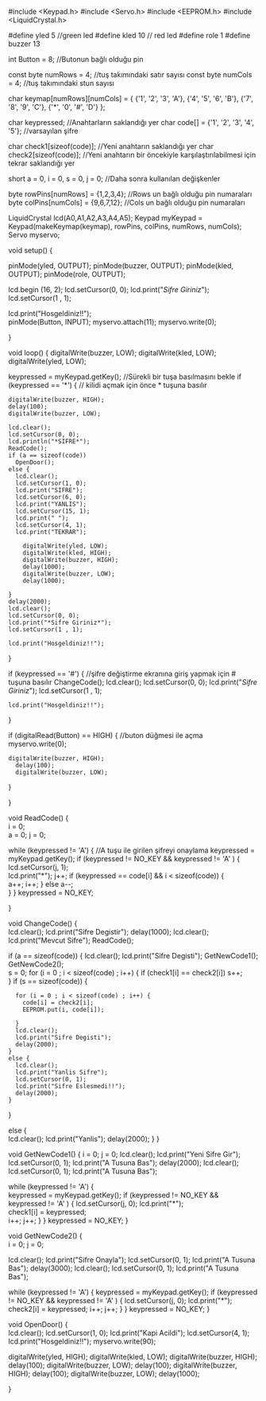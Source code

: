 #include <Keypad.h>
#include <Servo.h>
#include <EEPROM.h>
#include <LiquidCrystal.h>

#define yled 5  //green led
#define kled 10   // red led
#define role 1
#define buzzer 13


int Button = 8;           //Butonun bağlı olduğu pin

const byte numRows = 4;         //tuş takımındaki satır sayısı
const byte numCols = 4;         //tuş takımındaki stun sayısı

char keymap[numRows][numCols] =
{
  {'1', '2', '3', 'A'},
  {'4', '5', '6', 'B'},
  {'7', '8', '9', 'C'},
  {'*', '0', '#', 'D'}
};

char keypressed;                 //Anahtarların saklandığı yer 
char code[] = {'1', '2', '3', '4', '5'}; //varsayılan şifre

char check1[sizeof(code)];  //Yeni anahtarın saklandığı yer
char check2[sizeof(code)];  //Yeni anahtarın bir öncekiyle karşılaştırılabilmesi için tekrar saklandığı yer

short a = 0, i = 0, s = 0, j = 0; //Daha sonra kullanılan değişkenler

byte rowPins[numRows] = {1,2,3,4}; //Rows un bağlı olduğu pin numaraları
byte colPins[numCols] = {9,6,7,12}; //Cols un bağlı olduğu pin numaraları

LiquidCrystal lcd(A0,A1,A2,A3,A4,A5);
Keypad myKeypad = Keypad(makeKeymap(keymap), rowPins, colPins, numRows, numCols);
Servo myservo;

void setup()
{
                  
  pinMode(yled, OUTPUT);
  pinMode(buzzer, OUTPUT);
  pinMode(kled, OUTPUT);
  pinMode(role, OUTPUT);
  
  lcd.begin (16, 2);
  lcd.setCursor(0, 0);
  lcd.print("*Sifre Giriniz*");
  lcd.setCursor(1 , 1);

  lcd.print("Hosgeldiniz!!");     
  pinMode(Button, INPUT);
  myservo.attach(11);
  myservo.write(0);

}


void loop()
{
  digitalWrite(buzzer, LOW);
  digitalWrite(kled, LOW);
  digitalWrite(yled, LOW);

  keypressed = myKeypad.getKey();               //Sürekli bir tuşa basılmasını bekle
  if (keypressed == '*') { // kilidi açmak için önce *  tuşuna basılır
    
    digitalWrite(buzzer, HIGH);
    delay(100);
    digitalWrite(buzzer, LOW);
    
    lcd.clear();
    lcd.setCursor(0, 0);
    lcd.println("*SIFRE*");            
    ReadCode();                         
    if (a == sizeof(code))       
      OpenDoor();                  
    else {
      lcd.clear();
      lcd.setCursor(1, 0);
      lcd.print("SIFRE"); 
      lcd.setCursor(6, 0);
      lcd.print("YANLIS");
      lcd.setCursor(15, 1);
      lcd.print(" ");
      lcd.setCursor(4, 1);
      lcd.print("TEKRAR");
      
        digitalWrite(yled, LOW);
        digitalWrite(kled, HIGH);
        digitalWrite(buzzer, HIGH);
        delay(1000);
        digitalWrite(buzzer, LOW);
        delay(1000);
      
    }
    delay(2000);
    lcd.clear();
    lcd.setCursor(0, 0);
    lcd.print("*Sifre Giriniz*");
    lcd.setCursor(1 , 1);

    lcd.print("Hosgeldiniz!!");
    
  }

  if (keypressed == '#') {                //şifre değiştirme ekranına giriş yapmak için # tuşuna basılır
    ChangeCode();
    lcd.clear();
    lcd.setCursor(0, 0);
    lcd.print("*Sifre Giriniz*");
    lcd.setCursor(1 , 1);

    lcd.print("Hosgeldiniz!!");                 
  }

  if (digitalRead(Button) == HIGH) {  //buton düğmesi ile açma
    myservo.write(0);
    
    digitalWrite(buzzer, HIGH);
      delay(100);
      digitalWrite(buzzer, LOW);
    
  }

}

void ReadCode() {                 
  i = 0;                   
  a = 0;
  j = 0;

  while (keypressed != 'A') {                                   //A tuşu ile girilen şifreyi onaylama
    keypressed = myKeypad.getKey();
    if (keypressed != NO_KEY && keypressed != 'A' ) {    
      lcd.setCursor(j, 1);                                
      lcd.print("*");
      j++;
      if (keypressed == code[i] && i < sizeof(code)) {       
        a++;
        i++;
      }
      else
        a--;                                            
    }
  }
  keypressed = NO_KEY;

}

void ChangeCode() {                     
  lcd.clear();
  lcd.print("Sifre Degistir");
  delay(1000);
  lcd.clear();
  lcd.print("Mevcut Sifre");
  ReadCode();                     

  if (a == sizeof(code)) { 
    lcd.clear();
    lcd.print("Sifre Degisti");
    GetNewCode1();            
    GetNewCode2();           
    s = 0;
    for (i = 0 ; i < sizeof(code) ; i++) { 
      if (check1[i] == check2[i])
        s++;                               
    }
    if (s == sizeof(code)) {        

      for (i = 0 ; i < sizeof(code) ; i++) {
        code[i] = check2[i];       
        EEPROM.put(i, code[i]);       

      }
      lcd.clear();
      lcd.print("Sifre Degisti");
      delay(2000);
    }
    else {                        
      lcd.clear();
      lcd.print("Yanlis Sifre");
      lcd.setCursor(0, 1);
      lcd.print("Sifre Eslesmedi!!");
      delay(2000);
    }

  }

  else {                 
    lcd.clear();
    lcd.print("Yanlis");
    delay(2000);
  }
}

void GetNewCode1() {
  i = 0;
  j = 0;
  lcd.clear();
  lcd.print("Yeni Sifre Gir");   
  lcd.setCursor(0, 1);
  lcd.print("A Tusuna Bas");
  delay(2000);
  lcd.clear();
  lcd.setCursor(0, 1);
  lcd.print("A Tusuna Bas");    

  while (keypressed != 'A') {         
    keypressed = myKeypad.getKey();
    if (keypressed != NO_KEY && keypressed != 'A' ) {
      lcd.setCursor(j, 0);
      lcd.print("*");               
      check1[i] = keypressed;   
      i++;
      j++;
    }
  }
  keypressed = NO_KEY;
}

void GetNewCode2() {                        
  i = 0;
  j = 0;

  lcd.clear();
  lcd.print("Sifre Onayla");
  lcd.setCursor(0, 1);
  lcd.print("A Tusuna Bas");
  delay(3000);
  lcd.clear();
  lcd.setCursor(0, 1);
  lcd.print("A Tusuna Bas");

  while (keypressed != 'A') {
    keypressed = myKeypad.getKey();
    if (keypressed != NO_KEY && keypressed != 'A' ) {
      lcd.setCursor(j, 0);
      lcd.print("*");
      check2[i] = keypressed;
      i++;
      j++;
    }
  }
  keypressed = NO_KEY;
}

void OpenDoor() {            
  lcd.clear();
  lcd.setCursor(1, 0);
  lcd.print("Kapi Acildi");
  lcd.setCursor(4, 1);
  lcd.print("Hosgeldiniz!!");
  myservo.write(90);
  
  digitalWrite(yled, HIGH);
  digitalWrite(kled, LOW);
  digitalWrite(buzzer, HIGH);
  delay(100);
  digitalWrite(buzzer, LOW);
  delay(100);
  digitalWrite(buzzer, HIGH);
  delay(100);
  digitalWrite(buzzer, LOW);
  delay(1000);
  
 


}
